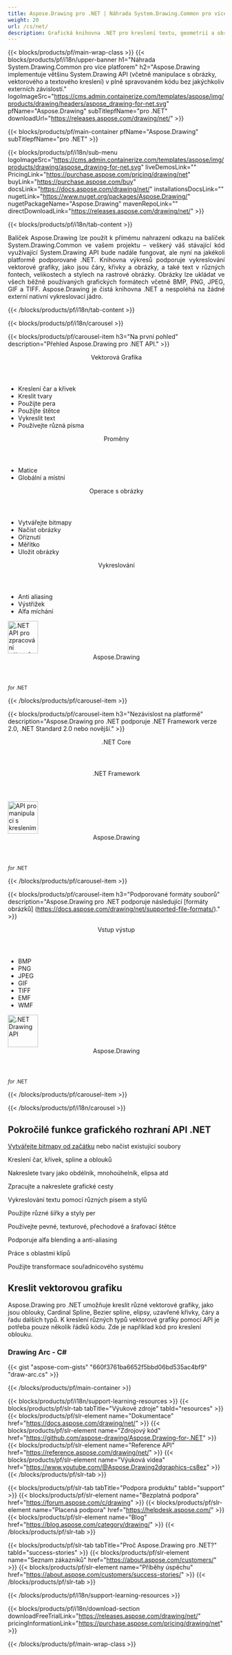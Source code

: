 ```yaml
---
title: Aspose.Drawing pro .NET | Náhrada System.Drawing.Common pro více platforem 
weight: 20
url: /cs/net/ 
description: Grafická knihovna .NET pro kreslení textu, geometrií a obrázků, která přímo nahrazuje balíček System.Drawing.Common bez změny stávajícího kódu C#.
---
```


{{< blocks/products/pf/main-wrap-class >}}
{{< blocks/products/pf/i18n/upper-banner h1="Náhrada System.Drawing.Common pro více platforem" h2="Aspose.Drawing implementuje většinu System.Drawing API (včetně manipulace s obrázky, vektorového a textového kreslení) v plně spravovaném kódu bez jakýchkoliv externích závislostí." logoImageSrc="https://cms.admin.containerize.com/templates/aspose/img/products/drawing/headers/aspose_drawing-for-net.svg" pfName="Aspose.Drawing" subTitlepfName="pro .NET" downloadUrl="https://releases.aspose.com/drawing/net/" >}}

{{< blocks/products/pf/main-container pfName="Aspose.Drawing" subTitlepfName="pro .NET" >}}

{{< blocks/products/pf/i18n/sub-menu logoImageSrc="https://cms.admin.containerize.com/templates/aspose/img/products/drawing/aspose_drawing-for-net.svg" liveDemosLink="" PricingLink="https://purchase.aspose.com/pricing/drawing/net" buyLink="https://purchase.aspose.com/buy" docsLink="https://docs.aspose.com/drawing/net/" installationsDocsLink="" nugetLink="https://www.nuget.org/packages/Aspose.Drawing/" nugetPackageName="Aspose.Drawing" mavenRepoLink="" directDownloadLink="https://releases.aspose.com/drawing/net/" >}}

{{< blocks/products/pf/i18n/tab-content >}}
<p align="justify">
 Balíček Aspose.Drawing lze použít k přímému nahrazení odkazu na balíček System.Drawing.Common ve vašem projektu – veškerý váš stávající kód využívající System.Drawing API bude nadále fungovat, ale nyní na jakékoli platformě podporované .NET. Knihovna výkresů podporuje vykreslování vektorové grafiky, jako jsou čáry, křivky a obrázky, a také text v různých fontech, velikostech a stylech na rastrové obrázky. Obrázky lze ukládat ve všech běžně používaných grafických formátech včetně BMP, PNG, JPEG, GIF a TIFF. Aspose.Drawing je čistá knihovna .NET a nespoléhá na žádné externí nativní vykreslovací jádro.
</p>

{{< /blocks/products/pf/i18n/tab-content >}}

<!--Diagrams Start-->
{{< blocks/products/pf/i18n/carousel >}}

{{< blocks/products/pf/carousel-item h3="Na první pohled" description="Přehled Aspose.Drawing pro .NET API." >}}
<div class="diagram1 d1-net">
 <div class="d1-row">
  <div class="d1-col d1-left">
   <header>
    <i class="fa fa-bars">
    </i>
    Vektorová Grafika
   </header>
   <ul>
    <li>
     Kreslení čar a křivek
    </li>
    <li>
     Kreslit tvary
    </li>
    <li>
     Použijte pera
    </li>
    <li>
     Použijte štětce
    </li>
    <li>
     Vykreslit text
    </li>
    <li>
     Používejte různá písma
    </li>
   </ul>
   <header>
    <i class="fa fa-cogs">
    </i>
    Proměny
   </header>
   <ul>
    <li>
     Matice
    </li>
    <li>
     Globální a místní
    </li>
   </ul>
  </div>
  <!--/left-->
  <div class="d1-col d1-right">
   <header>
    <i class="fa fa-picture-o">
    </i>
    Operace s obrázky
   </header>
   <ul>
    <li>
     Vytvářejte bitmapy
    </li>
    <li>
     Načíst obrázky
    </li>
    <li>
     Oříznutí
    </li>
    <li>
     Měřítko
    </li>
    <li>
     Uložit obrázky
    </li>
   </ul>
   <header>
    <i class="fa fa-cogs">
    </i>
    Vykreslování
   </header>
   <ul>
    <li>
     Anti aliasing
    </li>
    <li>
     Výstřižek
    </li>
    <li>
     Alfa míchání
    </li>
   </ul>
  </div>
  <!--/right-->
 </div>
 <!--/row-->
 <div class="d1-logo">
  <img width="70" height="75" alt=".NET API pro zpracování výkresů" src="https://cms.admin.containerize.com/templates/aspose/img/products/drawing/aspose_drawing-for-net.svg"/>
  <header>
   Aspose.Drawing
  </header>
  <footer>
   <small>
    <em>
     for
    </em>
    .NET
   </small>
  </footer>
 </div>
 <!--/logo-->
</div>

{{< /blocks/products/pf/carousel-item >}}

{{< blocks/products/pf/carousel-item h3="Nezávislost na platformě" description="Aspose.Drawing pro .NET podporuje .NET Framework verze 2.0, .NET Standard 2.0 nebo novější." >}}
<div class="diagram1 d1-net">
 <div class="d1-row">
  <div class="d1-col d1-left">
   <!-- <header><i class="fa fa-cubes"> </i>Mono</header><br />-->
   <header>
    <i class="fa fa-cubes">
    </i>
    .NET Core
   </header>
  </div>
  <!--/left-->
  <div class="d1-col d1-right">
   <header>
    <i class="fa fa-cubes">
    </i>
    .NET Framework
   </header>
  </div>
  <!--/right-->
 </div>
 <!--/row-->
 <div class="d1-logo">
  <img width="70" height="75" alt="API pro manipulaci s kreslením" src="https://cms.admin.containerize.com/templates/aspose/img/products/drawing/aspose_drawing-for-net.svg"/>
  <header>
   Aspose.Drawing
  </header>
  <footer>
   <small>
    <em>
     for
    </em>
    .NET
   </small>
  </footer>
 </div>
 <!--/logo-->
</div>

{{< /blocks/products/pf/carousel-item >}}

{{< blocks/products/pf/carousel-item h3="Podporované formáty souborů" description="Aspose.Drawing pro .NET podporuje následující [formáty obrázků] (https://docs.aspose.com/drawing/net/supported-file-formats/)." >}}
<div class="diagram1 d2 d1-net">
 <div class="d1-row">
  <div class="d1-col d1-left">
   <header>
    <i class="fa fa-arrows-v">
    </i>
    Vstup výstup
   </header>
   <ul>
    <li>
     BMP
    </li>
    <li>
     PNG
    </li>
    <li>
     JPEG
    </li>
    <li>
     GIF
    </li>
    <li>
     TIFF
    </li>
    <li>
     EMF
    </li>
    <li>
     WMF
    </li>
    </ul>
  </div>
  <!--/left-->
  <div class="d1-col d1-right">
  </div>
  <!--/right-->
 </div>
 <!--/row-->
 <div class="d1-logo">
  <img width="70" height="75" alt=".NET Drawing API" src="https://cms.admin.containerize.com/templates/aspose/img/products/drawing/aspose_drawing-for-net.svg"/>
  <header>
   Aspose.Drawing
  </header>
  <footer>
   <small>
    <em>
     for
    </em>
    .NET
   </small>
  </footer>
 </div>
 <!--/logo-->
</div>

{{< /blocks/products/pf/carousel-item >}}

{{< /blocks/products/pf/i18n/carousel >}}
<!--Diagrams End-->

<!--Feature-section Start-->
<div class="container-fluid features-section bg-gray singleproduct">
 <a class="anchor" id="features" name="features">
 </a>
 <div class="row">
  <div class="container">
   <h2 class="h2title">
    Pokročilé funkce grafického rozhraní API .NET
   </h2>
   <p>
   </p>
   <div class="col-lg-4">
    <em class="fa fa-repeat ico-blue fa-2x col-lg-2">
    </em>
    <p class="col-lg-10"><a href="create/">Vytvářejte bitmapy od začátku</a>
     nebo načíst existující soubory
    </p>
   </div>
   <div class="col-lg-4">
    <em class="fa fa-pencil-square-o ico-blue fa-2x col-lg-2">
    </em>
    <p class="col-lg-10">
     Kreslení čar, křivek, spline a oblouků
    </p>
   </div>
   <div class="col-lg-4">
    <em class="fa fa-arrows ico-blue fa-2x col-lg-2">
    </em>
    <p class="col-lg-10">
     Nakreslete tvary jako obdélník, mnohoúhelník, elipsa atd
    </p>
   </div>
   <div class="col-lg-4">
    <em class="fa fa-bars ico-blue fa-2x col-lg-2">
    </em>
    <p class="col-lg-10">
     Zpracujte a nakreslete grafické cesty
    </p>
   </div>
   <div class="col-lg-4">
    <em class="fa fa-font ico-blue fa-2x col-lg-2">
    </em>
    <p class="col-lg-10">
     Vykreslování textu pomocí různých písem a stylů
    </p>
   </div>
   <div class="col-lg-4">
    <em class="fa fa-crop ico-blue fa-2x col-lg-2">
    </em>
    <p class="col-lg-10">
     Použijte různé šířky a styly per
    </p>
   </div>
   <div class="col-lg-4">
    <em class="fa fa-paint-brush ico-blue fa-2x col-lg-2">
    </em>
    <p class="col-lg-10">
     Používejte pevné, texturové, přechodové a šrafovací štětce
    </p>
   </div>
   <div class="col-lg-4">
    <em class="fa fa-cog ico-blue fa-2x col-lg-2">
    </em>
    <p class="col-lg-10">
     Podporuje alfa blending a anti-aliasing
    </p>
   </div>
   <div class="col-lg-4">
    <em class="fa fa-scissors ico-blue fa-2x col-lg-2">
    </em>
    <p class="col-lg-10">
     Práce s oblastmi klipů
    </p>
   </div>
   <div class="col-lg-4">
    <em class="fa fa-bolt ico-blue fa-2x col-lg-2">
    </em>
    <p class="col-lg-10">
     Použijte transformace souřadnicového systému
    </p>
   </div>
   
   <div class="col-lg-12">
    <h2 class="h2title">
     Kreslit vektorovou grafiku
    </h2>
    <p>
     Aspose.Drawing pro .NET umožňuje kreslit různé vektorové grafiky, jako jsou oblouky, Cardinal Spline, Bezier spline, elipsy, uzavřené křivky, čáry a řadu dalších typů. K kreslení různých typů vektorové grafiky pomocí API je potřeba pouze několik řádků kódu. Zde je například kód pro kreslení oblouku.
    </p>
    <div class="codeblock" id="code">
     <h3>
      Drawing Arc - C#
     </h3>
     {{< gist "aspose-com-gists" "660f3761ba6652f5bbd06bd535ac4bf9" "draw-arc.cs" >}}
    </div>
   </div>
  </div>
 </div>
</div>
<!--Feature-section End-->

{{< /blocks/products/pf/main-container >}}


{{< blocks/products/pf/i18n/support-learning-resources >}}
{{< blocks/products/pf/slr-tab tabTitle="Výukové zdroje" tabId="resources" >}}
{{< blocks/products/pf/slr-element name="Dokumentace" href="https://docs.aspose.com/drawing/net/" >}}
{{< blocks/products/pf/slr-element name="Zdrojový kód" href="https://github.com/aspose-drawing/Aspose.Drawing-for-.NET" >}}
{{< blocks/products/pf/slr-element name="Reference API" href="https://reference.aspose.com/drawing/net/" >}}
{{< blocks/products/pf/slr-element name="Výuková videa" href="https://www.youtube.com/@Aspose.Drawing2dgraphics-cs8ez" >}}
{{< /blocks/products/pf/slr-tab >}}

{{< blocks/products/pf/slr-tab tabTitle="Podpora produktu" tabId="support" >}}
{{< blocks/products/pf/slr-element name="Bezplatná podpora" href="https://forum.aspose.com/c/drawing" >}}
{{< blocks/products/pf/slr-element name="Placená podpora" href="https://helpdesk.aspose.com/" >}}
{{< blocks/products/pf/slr-element name="Blog" href="https://blog.aspose.com/category/drawing/" >}}
{{< /blocks/products/pf/slr-tab >}}

{{< blocks/products/pf/slr-tab tabTitle="Proč Aspose.Drawing pro .NET?" tabId="success-stories" >}}
{{< blocks/products/pf/slr-element name="Seznam zákazníků" href="https://about.aspose.com/customers/" >}}
{{< blocks/products/pf/slr-element name="Příběhy úspěchu" href="https://about.aspose.com/customers/success-stories/" >}}
{{< /blocks/products/pf/slr-tab >}}

{{< /blocks/products/pf/i18n/support-learning-resources >}}

{{< blocks/products/pf/i18n/download-section downloadFreeTrialLink="https://releases.aspose.com/drawing/net/" pricingInformationLink="https://purchase.aspose.com/pricing/drawing/net" >}}


{{< /blocks/products/pf/main-wrap-class >}}
